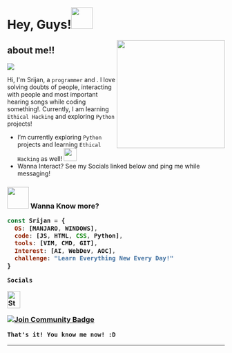 <h1>Hey, Guys!<img src="https://c.tenor.com/4P02Cdfd26MAAAAj/baby-yoda-so-cute.gif" width="50"></h1>
<img align='right' src="https://media.tenor.com/images/b7939d73d32cb3ce5e48a80dd35dc599/tenor.gif" width="250" height = "250">

<h2><b> about me!! </b><br></h2> 

![](https://komarev.com/ghpvc/?username=Srijandev&label=PROFILE+VIEWS)


Hi, I'm Srijan, a `programmer` and . I love solving doubts of people, interacting with people and most important hearing songs while coding something!. Currently, I am learning `Ethical Hacking` and exploring `Python` projects!

- I’m currently exploring `Python` projects and learning `Ethical Hacking` as well! <img src="https://media.giphy.com/media/WUlplcMpOCEmTGBtBW/giphy.gif" width="30">
- Wanna Interact? See my Socials linked below and ping me while messaging! 
<h3><img src="https://media.giphy.com/media/VgCDAzcKvsR6OM0uWg/giphy.gif" width="50"> Wanna Know more?


```javascript
const Srijan = {
  OS: [MANJARO, WINDOWS],  
  code: [JS, HTML, CSS, Python],
  tools: [VIM, CMD, GIT],
  Interest: [AI, WebDev, AOC],
  challenge: "Learn Everything New Every Day!"
}
```
```Socials```

<img src="https://raw.githubusercontent.com/peterthehan/peterthehan/master/assets/discord.svg" height = "40" width = "30" alt="Star Badge"/>

<a href="https://discord.gg/2etPk4pyQ2"><img src="https://img.shields.io/discord/733027681184251937.svg?style=flat&label=Join%20Community&color=7289DA" alt="Join Community Badge"/></a><br> 

```
That's it! You know me now! :D
```
---

